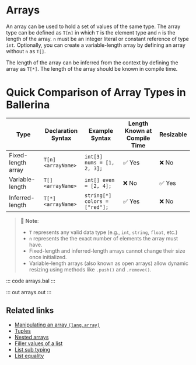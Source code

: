 # Arrays

An array can be used to hold a set of values of the same type. The array type can be defined as `T[n]` in which `T` is the element type and `n` is the length of the array. `n` must be an integer literal or constant reference of type `int`. Optionally, you can create a variable-length array by defining an array without `n` as `T[]`.

The length of the array can be inferred from the context by defining the array as `T[*]`. The length of the array should be known in compile time.

# Quick Comparison of Array Types in Ballerina

| **Type**             | **Declaration Syntax** | **Example Syntax**                  | **Length Known at Compile Time** | **Resizable** |
|----------------------|------------------------|-------------------------------------|----------------------------------|---------------|
| Fixed-length array   | `T[n] <arrayName>`               | `int[3] nums = [1, 2, 3];`          | ✅ Yes                           | ❌ No         |
| Variable-length      | `T[] <arrayName>`                | `int[] even = [2, 4];`           | ❌ No                            | ✅ Yes        |
| Inferred-length      | `T[*] <arrayName>`            | `string[*] colors = ["red"];`       | ✅ Yes                           | ❌ No         |

> 📌 **Note**:
> - `T` represents any valid data type (e.g., `int`, `string`, `float`, etc.)
> - `n` represents the  the exact number of elements the array must have. 
> - Fixed-length and inferred-length arrays cannot change their size once initialized.  
> - Variable-length arrays (also known as open arrays) allow dynamic resizing using methods like `.push()` and `.remove()`.


::: code arrays.bal :::

::: out arrays.out :::

## Related links
- [Manipulating an array `(lang.array)`](https://lib.ballerina.io/ballerina/lang.array)
- [Tuples](/learn/by-example/tuples)
- [Nested arrays](/learn/by-example/nested-arrays)
- [Filler values of a list](/learn/by-example/filler-values-of-a-list)
- [List sub typing](/learn/by-example/list-subtyping)
- [List equality](/learn/by-example/list-equality)
